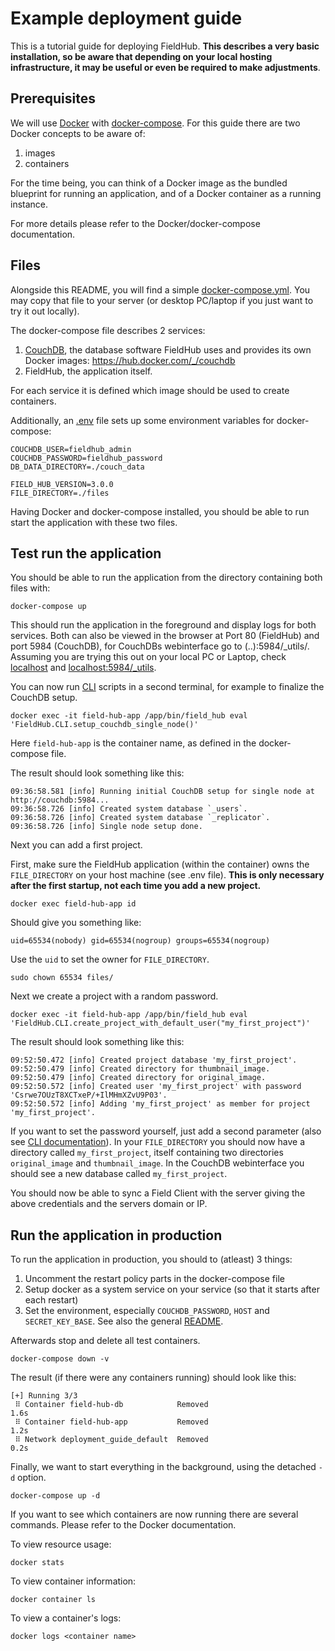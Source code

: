 # Example deployment guide

This is a tutorial guide for deploying FieldHub. __This describes a very basic installation, so be aware that depending on your local hosting infrastructure, it may be useful or even be required to make adjustments__.

## Prerequisites

We will use [Docker](https://docs.docker.com/get-started/overview/) with [docker-compose](https://docs.docker.com/compose/). For this guide there are two Docker concepts to be aware of:
1. images
2. containers

For the time being, you can think of a Docker image as the bundled blueprint for running an application, and of a Docker container as a running instance.

For more details please refer to the Docker/docker-compose documentation.

## Files

Alongside this README, you will find a simple [docker-compose.yml](docker-compose.yml). You may copy that file to your server (or desktop PC/laptop if you just want to try it out locally).

The docker-compose file describes 2 services: 
1. [CouchDB](https://couchdb.apache.org/), the database software FieldHub uses and provides its own Docker images: https://hub.docker.com/_/couchdb
2. FieldHub, the application itself.

For each service it is defined which image should be used to create containers.

Additionally, an [.env](.env) file sets up some environment variables for docker-compose:

```
COUCHDB_USER=fieldhub_admin
COUCHDB_PASSWORD=fieldhub_password
DB_DATA_DIRECTORY=./couch_data

FIELD_HUB_VERSION=3.0.0
FILE_DIRECTORY=./files
```

Having Docker and docker-compose installed, you should be able to run start the application with these two files.

## Test run the application

You should be able to run the application from the directory containing both files with:

```
docker-compose up
```

This should run the application in the foreground and display logs for both services. Both can also be viewed in the browser at Port 80 (FieldHub) and port 5984 (CouchDB), for CouchDBs webinterface go to (..):5984/_utils/. Assuming you are trying this out on your local PC or Laptop, check [localhost](http://localhost) and [localhost:5984/_utils](http://localhost:5984/_utils).

You can now run [CLI](../CLI.md) scripts in a second terminal, for example to finalize the CouchDB setup.

```
docker exec -it field-hub-app /app/bin/field_hub eval 'FieldHub.CLI.setup_couchdb_single_node()'
```

Here `field-hub-app` is the container name, as defined in the docker-compose file.

The result should look something like this:

```
09:36:58.581 [info] Running initial CouchDB setup for single node at http://couchdb:5984...
09:36:58.726 [info] Created system database `_users`.
09:36:58.726 [info] Created system database `_replicator`.
09:36:58.726 [info] Single node setup done.
```

Next you can add a first project.

First, make sure the FieldHub application (within the container) owns the `FILE_DIRECTORY` on your host machine (see .env file). __This is only necessary after the first startup, not each time you add a new project.__

```
docker exec field-hub-app id
```

Should give you something like:
```
uid=65534(nobody) gid=65534(nogroup) groups=65534(nogroup)
```

Use the `uid` to set the owner for `FILE_DIRECTORY`.
```
sudo chown 65534 files/
```

Next we create a project with a random password. 
```
docker exec -it field-hub-app /app/bin/field_hub eval 'FieldHub.CLI.create_project_with_default_user("my_first_project")'
```

The result should look something like this:
```
09:52:50.472 [info] Created project database 'my_first_project'.
09:52:50.479 [info] Created directory for thumbnail_image.
09:52:50.479 [info] Created directory for original_image.
09:52:50.572 [info] Created user 'my_first_project' with password 'Csrwe7OUzT8XCTxeP/+IlMHmXZvU9P03'.
09:52:50.572 [info] Adding 'my_first_project' as member for project 'my_first_project'.
```

If you want to set the password yourself, just add a second parameter (also see [CLI documentation](../CLI.md)). In your `FILE_DIRECTORY` you should now have a directory called `my_first_project`, itself containing two directories `original_image` and `thumbnail_image`. In the CouchDB webinterface you should see a new database called `my_first_project`.

You should now be able to sync a Field Client with the server giving the above credentials and the servers domain or IP.

## Run the application in production

To run the application in production, you should to (atleast) 3 things:
1. Uncomment the restart policy parts in the docker-compose file
2. Setup docker as a system service on your service (so that it starts after each restart)
3. Set the environment, especially `COUCHDB_PASSWORD`, `HOST` and `SECRET_KEY_BASE`. See also the general [README](../README.md).

Afterwards stop and delete all test containers.

```
docker-compose down -v
```

The result (if there were any containers running) should look like this:
```
[+] Running 3/3
 ⠿ Container field-hub-db            Removed                                                                                                                           1.6s
 ⠿ Container field-hub-app           Removed                                                                                                                           1.2s
 ⠿ Network deployment_guide_default  Removed                                                                                                                           0.2s
```

Finally, we want to start everything in the background, using the detached `-d` option.

```
docker-compose up -d
```

If you want to see which containers are now running there are several commands. Please refer to the Docker documentation.

To view resource usage:
```
docker stats
```

To view container information:
```
docker container ls
```

To view a container's logs:
```
docker logs <container name>
```
